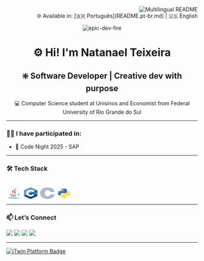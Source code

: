 <p align="right">
    <img src="https://img.shields.io/badge/README-Multilingual-blueviolet?style=for-the-badge&logo=github" alt="Multilingual README" />
  <br>
  🌐 Available in: [🇧🇷 Português](README.pt-br.md) | 🇺🇸 English
</p>

<p align="center">
  <img src="https://media.giphy.com/media/L8K62iTDkzGX6/giphy.gif" width="300" alt="epic-dev-fire" />
</p>

<h1 align="center">⚙️ Hi! I'm Natanael Teixeira</h1>
<h2 align="center">❇️ Software Developer | Creative dev with purpose</h2>

<p align="center">
💻 Computer Science student at Unisinos and Economist from Federal University of Rio Grande do Sul<br>
</p>

---

### 🫶🏻 I have participated in:
- 🛜 Code Night 2025 - SAP

---
### 🛠️ Tech Stack

<div style="display: inline_block"><br>
  <img align="center" alt="Nata-Java" height="30" width="40" src="https://raw.githubusercontent.com/devicons/devicon/master/icons/java/java-original.svg">
  <img align="center" alt="Nata-Cpp" height="30" width="40" src="https://raw.githubusercontent.com/devicons/devicon/master/icons/cplusplus/cplusplus-original.svg">
  <img align="center" alt="Nata-C" height="30" width="40" src="https://raw.githubusercontent.com/devicons/devicon/master/icons/c/c-original.svg">
  <img align="center" alt="Nata-Python" height="30" width="40" src="https://raw.githubusercontent.com/devicons/devicon/master/icons/python/python-original.svg">
</div>


---

### 📫 Let’s Connect

<div> 
  <a href="https://instagram.com/nicollasde" target="_blank"><img src="https://img.shields.io/badge/-Instagram-%23E4405F?style=for-the-badge&logo=instagram&logoColor=white"></a>
  <a href="https://discord.gg/yWnbtyBVch" target="_blank"><img src="https://img.shields.io/badge/Discord-7289DA?style=for-the-badge&logo=discord&logoColor=white"></a> 
  <a href="mailto:nideoliveirafreitas@gmail.com"><img src="https://img.shields.io/badge/-Gmail-%23333?style=for-the-badge&logo=gmail&logoColor=white"></a>
  <a href="https://www.linkedin.com/in/nicollasde" target="_blank"><img src="https://img.shields.io/badge/-LinkedIn-%230077B5?style=for-the-badge&logo=linkedin&logoColor=white"></a> 
</div>

---
<div align="left">
  <a href="https://www.credly.com/badges/ce93320e-12ef-49f1-81b8-d3612860fb4e/public_url" target="_blank">
    <img src="https://github.com/Mit0lenda/Mit0lenda/assets/113867356/bfd21a80-fa54-4059-87ac-475dfeba0d03" width="150px" alt="iTwin Platform Badge">
  </a>
</div>
